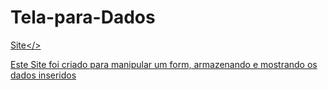 # Tela-para-Dados

<a href="https://dados-two.vercel.app/">Site</>

<p>Este Site foi criado para manipular um form, armazenando e mostrando os dados inseridos</p>
